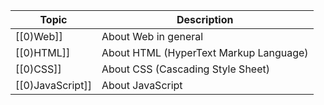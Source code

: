
| Topic            | Description                            |
| ---------------- | -------------------------------------- |
| [[0)Web]]        | About Web in general                   |
| [[0)HTML]]       | About HTML (HyperText Markup Language) |
| [[0)CSS]]<br>    | About CSS (Cascading Style Sheet)      |
| [[0)JavaScript]] | About JavaScript                       |

